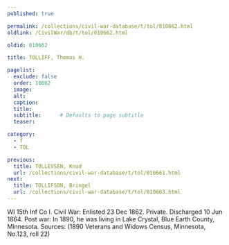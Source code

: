 ```yaml
---
published: true

permalink: /collections/civil-war-database/t/tol/010662.html
oldlink: /CivilWar/db/t/tol/010662.html

oldid: 010662

title: TOLLIFF, Thomas H.

pagelist:
  exclude: false
  order: 10662
  image: 
  alt:
  caption:
  title:
  subtitle:      # Defaults to page subtitle
  teaser:

category: 
  - T 
  - TOL

previous:
  title: TOLLEVSEN, Knud
  url: /collections/civil-war-database/t/tol/010661.html  
next:
  title: TOLLIFSON, Bringel
  url: /collections/civil-war-database/t/tol/010663.html   
---
```

WI 15th Inf Co I. Civil War: Enlisted 23 Dec 1862. Private. Discharged 10 Jun 1864. Post war: In 1890, he was living in Lake Crystal, Blue Earth County, Minnesota. Sources: (1890 Veterans and Widows Census, Minnesota, No.123, roll 22)